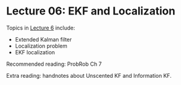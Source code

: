# Lecture 06: EKF and Localization


Topics in [Lecture 6](https://www.youtube.com/watch?v=2Idz_08NYKc&list=PLRXYrdEUvBoBCjYdmuDqohvSTJIPPrBUT&index=6) include:

 * Extended Kalman filter
 * Localization problem
 * EKF localization
 
Recommended reading: ProbRob Ch 7

Extra reading: handnotes about Unscented KF and Information KF.
